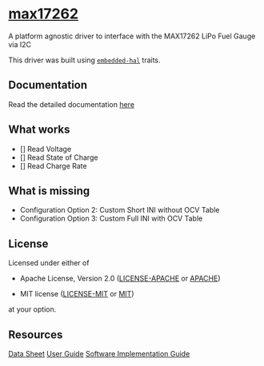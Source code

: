 # [max17262](https://crates.io/crates/max17262)

A platform agnostic driver to interface with the MAX17262 LiPo Fuel Gauge via I2C

This driver was built using [`embedded-hal`] traits.

[`embedded-hal`]: https://docs.rs/embedded-hal/~0.1

## Documentation

 Read the detailed documentation [here](https://docs.rs/max17262/)

## What works

- [] Read Voltage
- [] Read State of Charge
- [] Read Charge Rate

## What is missing

- Configuration Option 2: Custom Short INI without OCV Table
- Configuration Option 3: Custom Full INI with OCV Table

## License

Licensed under either of

- Apache License, Version 2.0 ([LICENSE-APACHE](LICENSE-APACHE) or
  [APACHE](http://www.apache.org/licenses/LICENSE-2.0))

- MIT license ([LICENSE-MIT](LICENSE-MIT) or [MIT](http://opensource.org/licenses/MIT))

at your option.

## Resources

[Data Sheet](https://datasheets.maximintegrated.com/en/ds/MAX17262.pdf)
[User Guide](https://pdfserv.maximintegrated.com/en/an/MAX1726x-ModelGauge-m5-EZ-user-guide.pdf)
[Software Implementation Guide](https://pdfserv.maximintegrated.com/en/an/MAX1726x-Software-Implementation-user-guide.pdf)
